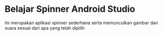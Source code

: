 # Belajar Spinner Android Studio
Ini merupakan aplikasi spinner sederhana serta memunculkan gambar dan suara sesuai dari apa yang telah dipilih
